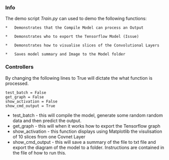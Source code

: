### Info

The demo script *Train.py* can used to demo the following functions:

    *   Demonstrates that the Compile Model can process an Output

    *   Demonstrates who to export the Tensorflow Model (Issue)

    *   Demonstrates how to visualise slices of the Convolutional Layers

    *   Saves model summary and Image to the Model folder

### Controllers

By changing the following lines to True will dictate the what function is processed.

    test_batch = False
    get_graph = False
    show_activation = False
    show_cmd_output = True

*   test_batch - this will compile the model, generate some random random data and then predict the output.
*   get_graph - this will when it works how to export the Tensorflow graph
*   show_activation - this function displays using Matplotlib the visulisation of 10 slices from one Covnet Layer
*   show_cmd_output - this will save a summary of the file to txt file and export the diagram of the model to a folder. Instructions are contained in the file of how to run this.
